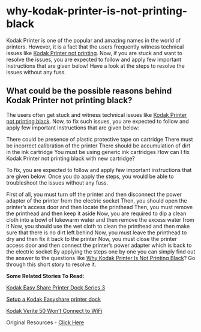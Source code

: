 # why-kodak-printer-is-not-printing-black

Kodak Printer is one of the popular and amazing names in the world of printers. However, it is a fact that the users frequently witness technical issues like <a href="https://printeranswers.com/kodak-printer-not-printing-black-properly/">Kodak Printer not printing</a>. Now, if you are stuck and want to resolve the issues, you are expected to follow and apply few important instructions that are given below! Have a look at the steps to resolve the issues without any fuss.

<H2>What could be the possible reasons behind Kodak Printer not printing black?</H2>

The users often get stuck and witness technical issues like <a href="https://printeranswers.com/kodak-printer-not-printing-black-properly/">Kodak Printer not printing black</a>. Now, to fix such issues, you are expected to follow and apply few important instructions that are given below:
 

There could be presence of plastic protective tape on cartridge
There must be incorrect calibration of the printer
There should be accumulation of dirt in the ink cartridge
You must be using generic ink cartridges
How can I fix Kodak Printer not printing black with new cartridge?

To fix, you are expected to follow and apply few important instructions that are given below. Once you do apply the steps, you would be able to troubleshoot the issues without any fuss.

First of all, you must turn off the printer and then disconnect the power adapter of the printer from the electric socket
Then, you should open the printer’s access door and then locate the printhead
Then, you must remove the printhead and then keep it aside
Now, you are required to dip a clean cloth into a bowl of lukewarm water and then remove the excess water from it
Now, you should use the wet cloth to clean the printhead and then make sure that there is no dirt left behind
Now, you must leave the printhead to dry and then fix it back to the printer
Now, you must close the printer access door and then connect the printer’s power adapter which is back to the electric socket
By applying the steps one by one you can simply find out the answer to the questions like  <a href="https://printeranswers.com/kodak-printer-not-printing-black-properly/">Why Kodak Printer Is Not Printing Black</a>?  Go through this short story to resolve it. 

<B>Some Related Stories To Read:</B>

<a href="https://printeranswers.com/kodak-printer/">Kodak Easy Share Printer Dock Series 3</a>

<a href="https://printeranswers.com/kodak-easyshare-printer-dock-series-3/">Setup a Kodak Easyshare printer dock</a>

<a href="https://printeranswers.com/kodak-wireless-printer-setup/">Kodak Verite 50 Won’t Connect to WiFi </a>


Original Resources - <a href="https://printeranswers.weebly.com/blog/march-28th-2022">Click Here</a>
